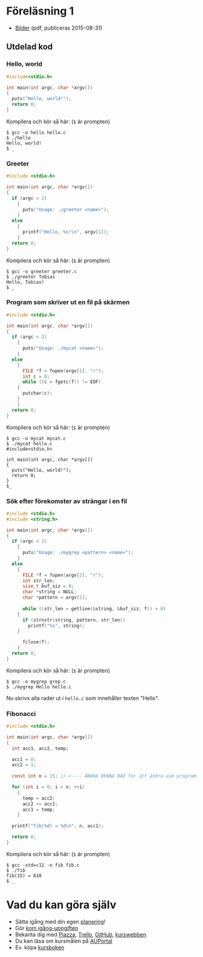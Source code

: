 # Föreläsning 1

* [Bilder](f1.pdf) (pdf, publiceras 2015-08-31)


## Utdelad kod

### Hello, world

```c
#include<stdio.h>

int main(int argc, char *argv[])
{
  puts("Hello, world!");
  return 0; 
}
```

Kompilera och kör så här: (`$` är prompten)

```
$ gcc -o hello hello.c
$ ./hello
Hello, world!
$ _
```

### Greeter

```c
#include <stdio.h>

int main(int argc, char *argv[])
{
  if (argc < 2)
    {
      puts("Usage: ./greeter <name>");
    }
  else
    {
      printf("Hello, %s!\n", argv[1]);
    }
  return 0; 
}
```

Kompilera och kör så här: (`$` är prompten)

```
$ gcc -o greeter greeter.c
$ ./greeter Tobias
Hello, Tobias!
$ _
```

### Program som skriver ut en fil på skärmen 

```c
#include <stdio.h>

int main(int argc, char *argv[])
{
  if (argc < 2)
    {
      puts("Usage: ./mycat <name>");
    }
  else
    {
      FILE *f = fopen(argv[1], "r");
      int c = 0; 
      while ((c = fgetc(f)) != EOF)
	{
	  putchar(c);
	}
    }
  return 0; 
}
```

Kompilera och kör så här: (`$` är prompten)

```
$ gcc -o mycat mycat.c 
$ ./mycat hello.c
#include<stdio.h>

int main(int argc, char *argv[])
{
  puts("Hello, world!");
  return 0; 
}
$_
```

### Sök efter förekomster av strängar i en fil 

```c
#include <stdio.h>
#include <string.h>

int main(int argc, char *argv[])
{
  if (argc < 2)
    {
      puts("Usage: ./mygrep <pattern> <name>");
    }
  else
    {
      FILE *f = fopen(argv[2], "r");
      int str_len;
      size_t buf_siz = 0;
      char *string = NULL; 
      char *pattern = argv[1];
      
      while ((str_len = getline(&string, &buf_siz, f)) > 0)
	{
	  if (strnstr(string, pattern, str_len))
	    printf("%s", string);
	}

      fclose(f);
    }
  return 0; 
}
```

Kompilera och kör så här: (`$` är prompten)

```
$ gcc -o mygrep grep.c
$ ./mygrep Hello hello.c
```

Nu skrivs alla rader ut i `hello.c` som innehåller texten "Hello". 


### Fibonacci

```c
#include <stdio.h>

int main(int argc, char *argv[])
{
  int acc1, acc2, temp;

  acc1 = 0;
  acc2 = 1;
 
  const int n = 15; // <---- ÄNDRA DENNA RAD för att ändra vad programmet skall räkna ut

  for (int i = 0; i < n; ++i)
    {
      temp = acc2; 
      acc2 += acc1;
      acc1 = temp;
    }

  printf("fib(%d) = %d\n", n, acc1);

  return 0; 
}
```


Kompilera och kör så här: (`$` är prompten)

```
$ gcc -std=c11 -o fib fib.c 
$ ./fib 
fib(15) = 610
$ _
```


# Vad du kan göra själv

* Sätta igång med din egen [planering](http://wrigstad.com/ioopm/agile.php)!
* Gör [kom igång-uppgiften](https://github.com/IOOPM-UU/ioopm15/tree/master/uppgifter/fas1/komigang#kom-igång-med-c)
* Bekanta dig med [Piazza](http://piazza.com/uu.se/fall2015/1dl221), [Trello](http://trello.com/ioopm), [GitHub](), [kurswebben](http://wrigstad.com/ioopm)
* Du kan läsa om kursmålen på [AUPortal](http://auportal.herokuapp.com)
* Ev. köpa [kursboken](http://www.bokfynd.nu/0321884922.html)


